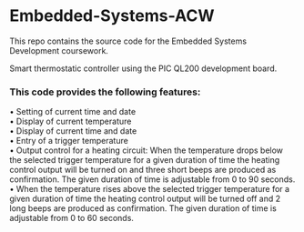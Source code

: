 # Embedded-Systems-ACW
This repo contains the source code for the Embedded Systems Development coursework.

Smart thermostatic controller using the PIC QL200 development board. 

### This code provides the following features: 
• Setting of current time and date\
• Display of current temperature\
• Display of current time and date\
• Entry of a trigger temperature\
• Output control for a heating circuit: When the temperature drops below the selected trigger temperature for a given duration of time the heating control output will be turned on and three short beeps are produced as confirmation. The given duration of time is adjustable from 0 to 90 seconds.\
• When the temperature rises above the selected trigger temperature for a given duration of time the heating control output will be turned off and 2 long beeps are produced as confirmation. The given duration of time is adjustable from 0 to 60 seconds.
